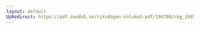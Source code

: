 ```yaml
---
layout: default
UpRedirect: https://pdf.swedeb.se/riksdagen-volumeG-pdf/199798/reg_199798/reg_199798_0538.pdf
---
```

